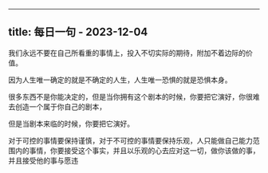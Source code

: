 
---
title: 每日一句 - 2023-12-04
---

我们永远不要在自己所看重的事情上，投入不切实际的期待，附加不着边际的价值。

因为人生唯一确定的就是不确定的人生，人生唯一恐惧的就是恐惧本身。

很多东西不是你能决定的，但是当你拥有这个剧本的时候，你要把它演好，你很难去创造一个属于你自己的剧本，

但是当剧本来临的时候，你要把它演好。

对于可控的事情要保持谨慎，对于不可控的事情要保持乐观，人只能做自己能力范围内的事情，你要接受这个事实，并且以乐观的心去应对这一切，做你该做的事，并且接受他的事与愿违
